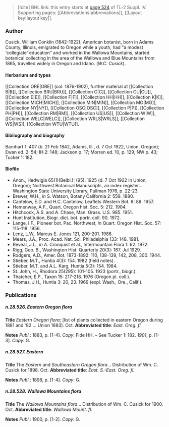 > [!cite] BHL link: this entry starts at [page 524](https://www.biodiversitylibrary.org/item/103860#page/534/mode/1up) of TL-2 Suppl. IV.
> Supporting pages: [[Abbreviations|abbreviations]], [[Layout key|layout key]].

### Author

Cusick, William Conklin (1842-1922), American botanist, born in Adams County, Illinois, emigrated to Oregon while a youth, had "a modest 'collegiate' education" and worked in the Wallowa Mountains, started botanical collecting in the area of the Wallowa and Blue Mountains from 1865, travelled widely in Oregon and Idaho. (*W.C. Cusick*).

#### Herbarium and types

[[Collection ORE|ORE]] (col. 1876-1902), further material at [[Collection B|B]], [[Collection BRU|BRU]], [[Collection C|C]], [[Collection CU|CU]], [[Collection E|E]], [[Collection F|F]], [[Collection HH|HH]], [[Collection K|K]], [[Collection MICH|MICH]], [[Collection MIN|MIN]], [[Collection MO|MO]], [[Collection NY|NY]], [[Collection OSC|OSC]], [[Collection P|P]], [[Collection PH|PH]], [[Collection RM|RM]], [[Collection US|US]], [[Collection W|W]], [[Collection WELC|WELC]], [[Collection WRLS|WRLS]], [[Collection WS|WS]], [[Collection WTU|WTU]].

#### Bibliography and biography

Barnhart 1: 407 (b. 21 Feb 1842, Adams, Ill., d. 7 Oct 1922, Union, Oregon); Ewan ed. 2: 54; IH 2: 148; Jackson p. 17; Morren ed. 10, p. 129; NW p. 43; Tucker 1: 182.

#### Biofile

- Anon., Hedwigia 65(1)(Beibl.): (95). 1925 (d. 7 Oct 1922 in Union, Oregon); Northwest Botanical Manuscripts, an index register... Washington State University Library, Pullman 1976, p. 22-23.
- Brewer, W.H., *in* S. Watson, Botany California 2: 559. 1880.
- Cantelow, E.D. and H.C. Cantelow, Leaflets Western Bot. 8: 89. 1957.
- Hemenway, A.F., Quart. Oregon hist. Soc. 5: 212. 1904.
- Hitchcock, A.S. and A. Chase, Man. Grass. U.S. 985. 1951.
- Hunt Institution, Biogr. dict. bot. portr. coll. 90. 1972.
- Lange, I.F., Pioneer bot. Pac. Northwest, *in* Quart. Oregon Hist. Soc. 57: 115-118. 1956.
- Lenz, L.W., Marcus E. Jones 121, 200-201. 1986.
- Mears, J.A., Proc. Acad. Nat. Sci. Philadelphia 133: 148. 1981.
- Reveal, J.L., *in* A. Cronquist et al., Intermountain Flora 1: 62. 1972.
- Rigg, Geo. B., Washington Hist. Quarterly 20(3): 167. Jul 1929.
- Rodgers, A.D., Amer. Bot. 1873-1892: 110, 138-139, 142, 208, 300. 1944.
- Stieber, M.T., Huntia 4(3): 154. 1982 (field notes).
- Stieber, M.T. and A.L. Karg, Huntia 5(3): 154. 1984.
- St. John, H., Rhodora 25(295): 101-105. 1923 (portr., biogr.).
- Thatcher, E.P., Taxon 15: 217-218. 1976 (Oregon pl. coll.).
- Thomas, J.H., Huntia 3: 20, 23. 1969 (expl. Wash., Ore., Calif.).

### Publications

##### n.28.526. Eastern Oregon flora

**Title**
*Eastern Oregon flora*; \[list of plants collected in eastern Oregon during 1881 and '82 ... Union 1883\]. Oct.
**Abbreviated title**: *East. Oreg. fl.*

**Notes**
*Publ*.: 1883, p. \[1-4\]. *Copy*: Fide HH. – See Tucker 1: 182.
*1901*, p. \[1-3\]. *Copy*: G.

##### n.28.527. Eastern

**Title**
The *Eastern* and *Southeastern Oregon flora*... Distribution of Wm. C. Cusick for 1898. Oct.
**Abbreviated title**: *East. S.-East. Oreg. fl.*

**Notes**
*Publ*.: 1898, p. \[1-4\]. *Copy*: G.

##### n.28.528. Wallowa Mountains flora

**Title**
The *Wallowa Mountains flora*... Distribution of Wm. C. Cusick for 1900. Oct.
**Abbreviated title**: *Wallowa Mount. fl.*

**Notes**
*Publ*.: 1900, p. \[1-2\]. *Copy*: G.

